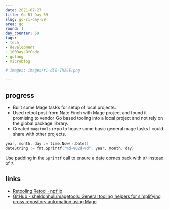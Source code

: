 ```yaml
---
date: 2021-07-27
title: Go R1 Day 59
slug: go-r1-day-59
area: go
round: 1
day_counter: 59
tags:
- tech
- development
- 100DaysOfCode
- golang
- microblog

# images: images/r1-d59-IMAGE.png

---
```


## progress

- Built some Mage tasks for setup of local projects.
- Used retool post from Nate Finch with Mage project and found it promising to vendor Go based tooling into a local project and not rely on the global package library.
- Created `magetools` repo to house some basic general mage tasks I could share with other projects.

```go
year, month, day := time.Now().Date()
dateString := fmt.Sprintf("%d-%02d-%d", year, month, day)
```

Use padding in the `Sprintf` call to ensure a date comes back with `07` instead of `7`.

## links

- [Retooling Retool &middot; npf.io](https://npf.io/2019/05/retooling-retool/)
- [GitHub - sheldonhull/magetools: General tooling helpers for simplifying cross repository automation using Mage](https://github.com/sheldonhull/magetools)
